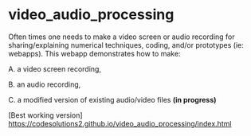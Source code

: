 # video_audio_processing

Often times one needs to make a video screen or audio recording for sharing/explaining numerical techniques, coding, and/or prototypes (ie: webapps). This webapp demonstrates how to make:

A. a video screen recording, 

B. an audio recording, 

C. a modified version of existing audio/video files **(in progress)**

[Best working version] https://codesolutions2.github.io/video_audio_processing/index.html
